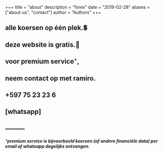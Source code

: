 +++
title = "about"
description = "forex"
date = "2019-02-28"
aliases = ["about-us", "contact"]
author = "Authors"
+++

## alle koersen op één plek.💲
## deze website is gratis.🤗
## voor premium service⁺,
## neem contact op met ramiro.
## +597 75 23 23 6
## [whatsapp]
## ———
##### ⁺premium service is bijvoorbeeld koersen (of andere financiële data) per email of whatsapp dagelijks ontvangen.
